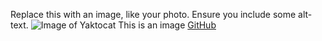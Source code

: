 
Replace this with an image, like your photo. Ensure you include some alt-text.
![Image of Yaktocat](https://octodex.github.com/images/yaktocat.png)
This is an image
[GitHub](http://github.com)
